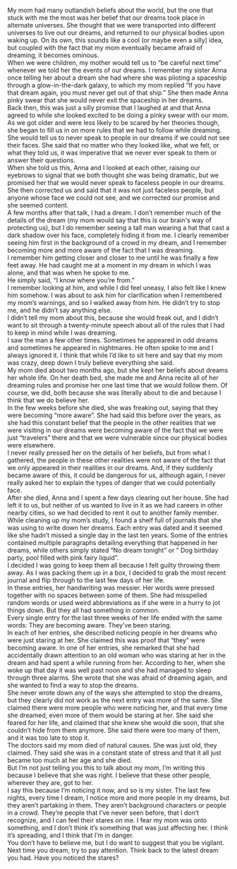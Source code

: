 My mom had many outlandish beliefs about the world, but the one that stuck with me the most was her belief that our dreams took place in alternate universes. She thought that we were transported into different universes to live out our dreams, and returned to our physical bodies upon waking up. On its own, this sounds like a cool (or maybe even a silly) idea, but coupled with the fact that my mom eventually became afraid of dreaming, it becomes ominous.   
When we were children, my mother would tell us to “be careful next time” whenever we told her the events of our dreams. I remember my sister Anna once telling her about a dream she had where she was piloting a spaceship through a glow-in-the-dark galaxy, to which my mom replied “If you have that dream again, you must never get out of that ship.” She then made Anna pinky swear that she would never exit the spaceship in her dreams.   
Back then, this was just a silly promise that I laughed at and that Anna agreed to while she looked excited to be doing a pinky swear with our mom. As we got older and were less likely to be scared by her theories though, she began to fill us in on more rules that we had to follow while dreaming.   
She would tell us to never speak to people in our dreams if we could not see their faces. She said that no matter who they looked like, what we felt, or what they told us, it was imperative that we never ever speak to them or answer their questions.   
When she told us this, Anna and I looked at each other, raising our eyebrows to signal that we both thought she was being dramatic, but we promised her that we would never speak to faceless people in our dreams. She then corrected us and said that it was not just faceless people, but anyone whose face we could not see, and we corrected our promise and she seemed content.   
A few months after that talk, I had a dream. I don’t remember much of the details of the dream (my mom would say that this is our brain's way of protecting us), but I do remember seeing a tall man wearing a hat that cast a dark shadow over his face, completely hiding it from me. I clearly remember seeing him first in the background of a crowd in my dream, and I remember becoming more and more aware of the fact that I was dreaming.  
I remember him getting closer and closer to me until he was finally a few feet away. He had caught me at a moment in my dream in which I was alone, and that was when he spoke to me.   
He simply said, “I know where you’re from.”   
I remember looking at him, and while I did feel uneasy, I also felt like I knew him somehow. I was about to ask him for clarification when I remembered my mom’s warnings, and so I walked away from him. He didn’t try to stop me, and he didn’t say anything else.   
I didn’t tell my mom about this, because she would freak out, and I didn’t want to sit through a twenty-minute speech about all of the rules that I had to keep in mind while I was dreaming.   
I saw the man a few other times. Sometimes he appeared in odd dreams and sometimes he appeared in nightmares. He often spoke to me and I always ignored it. I think that while I’d like to sit here and say that my mom was crazy, deep down I truly believe everything she said.   
My mom died about two months ago, but she kept her beliefs about dreams her whole life. On her death bed, she made me and Anna recite all of her dreaming rules and promise her one last time that we would follow them. Of course, we did, both because she was literally about to die and because I think that we do believe her.   
In the few weeks before she died, she was freaking out, saying that they were becoming “more aware”. She had said this before over the years, as she had this constant belief that the people in the other realities that we were visiting in our dreams were becoming aware of the fact that we were just “travelers” there and that we were vulnerable since our physical bodies were elsewhere.   
I never really pressed her on the details of her beliefs, but from what I gathered, the people in these other realities were not aware of the fact that we only appeared in their realities in our dreams. And, if they suddenly became aware of this, it could be dangerous for us, although again, I never really asked her to explain the types of danger that we could potentially face.   
After she died, Anna and I spent a few days clearing out her house. She had left it to us, but neither of us wanted to live in it as we had careers in other nearby cities, so we had decided to rent it out to another family member.   
While cleaning up my mom’s study, I found a shelf full of journals that she was using to write down her dreams. Each entry was dated and it seemed like she hadn’t missed a single day in the last ten years. Some of the entries contained multiple paragraphs detailing everything that happened in her dreams, while others simply stated “No dream tonight” or “ Dog birthday party, pool filled with pink fairy liquid”.   
I decided I was going to keep them all because I felt guilty throwing them away. As I was packing them up in a box, I decided to grab the most recent journal and flip through to the last few days of her life.  
In these entries, her handwriting was messier. Her words were pressed together with no spaces between some of them. She had misspelled random words or used weird abbreviations as if she were in a hurry to jot things down. But they all had something in common.   
Every single entry for the last three weeks of her life ended with the same words: They are becoming aware. They’ve been staring.   
In each of her entries, she described noticing people in her dreams who were just staring at her. She claimed this was proof that “they” were becoming aware. In one of her entries, she remarked that she had accidentally drawn attention to an old woman who was staring at her in the dream and had spent a while running from her. According to her, when she woke up that day it was well past noon and she had managed to sleep through three alarms. She wrote that she was afraid of dreaming again, and she wanted to find a way to stop the dreams.   
She never wrote down any of the ways she attempted to stop the dreams, but they clearly did not work as the next entry was more of the same. She claimed there were more people who were noticing her, and that every time she dreamed, even more of them would be staring at her. She said she feared for her life, and claimed that she knew she would die soon, that she couldn’t hide from them anymore. She said there were too many of them, and it was too late to stop it.   
The doctors said my mom died of natural causes. She was just old, they claimed. They said she was in a constant state of stress and that it all just became too much at her age and she died.   
But I’m not just telling you this to talk about my mom, I’m writing this because I believe that she was right. I believe that these other people, wherever they are, got to her.   
I say this because I’m noticing it now, and so is my sister. The last few nights, every time I dream, I notice more and more people in my dreams, but they aren’t partaking in them. They aren’t background characters or people in a crowd. They’re people that I’ve never seen before, that I don’t recognize, and I can feel their stares on me. I fear my mom was onto something, and I don’t think it’s something that was just affecting her. I think it’s spreading, and I think that I’m in danger.   
You don’t have to believe me, but I do want to suggest that you be vigilant. Next time you dream, try to pay attention. Think back to the latest dream you had. Have you noticed the stares?